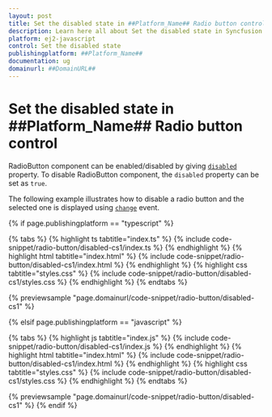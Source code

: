 ```yaml
---
layout: post
title: Set the disabled state in ##Platform_Name## Radio button control | Syncfusion
description: Learn here all about Set the disabled state in Syncfusion ##Platform_Name## Radio button control of Syncfusion Essential JS 2 and more.
platform: ej2-javascript
control: Set the disabled state 
publishingplatform: ##Platform_Name##
documentation: ug
domainurl: ##DomainURL##
---
```


# Set the disabled state in ##Platform_Name## Radio button control

RadioButton component can be enabled/disabled by giving [`disabled`](../../api/radio-button#disabled) property. To disable RadioButton component, the `disabled` property can be set as `true`.

The following example illustrates how to disable a radio button and the selected one is displayed using [`change`](../../api/radio-button#change) event.

{% if page.publishingplatform == "typescript" %}

 {% tabs %}
{% highlight ts tabtitle="index.ts" %}
{% include code-snippet/radio-button/disabled-cs1/index.ts %}
{% endhighlight %}
{% highlight html tabtitle="index.html" %}
{% include code-snippet/radio-button/disabled-cs1/index.html %}
{% endhighlight %}
{% highlight css tabtitle="styles.css" %}
{% include code-snippet/radio-button/disabled-cs1/styles.css %}
{% endhighlight %}
{% endtabs %}
        
{% previewsample "page.domainurl/code-snippet/radio-button/disabled-cs1" %}

{% elsif page.publishingplatform == "javascript" %}

{% tabs %}
{% highlight js tabtitle="index.js" %}
{% include code-snippet/radio-button/disabled-cs1/index.js %}
{% endhighlight %}
{% highlight html tabtitle="index.html" %}
{% include code-snippet/radio-button/disabled-cs1/index.html %}
{% endhighlight %}
{% highlight css tabtitle="styles.css" %}
{% include code-snippet/radio-button/disabled-cs1/styles.css %}
{% endhighlight %}
{% endtabs %}

{% previewsample "page.domainurl/code-snippet/radio-button/disabled-cs1" %}
{% endif %}